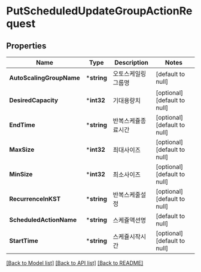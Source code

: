 # PutScheduledUpdateGroupActionRequest

## Properties
Name | Type | Description | Notes
------------ | ------------- | ------------- | -------------
**AutoScalingGroupName** | ***string** | 오토스케일링그룹명 | [default to null]
**DesiredCapacity** | ***int32** | 기대용량치 | [optional] [default to null]
**EndTime** | ***string** | 반복스케쥴종료시간 | [optional] [default to null]
**MaxSize** | ***int32** | 최대사이즈 | [optional] [default to null]
**MinSize** | ***int32** | 최소사이즈 | [optional] [default to null]
**RecurrenceInKST** | ***string** | 반복스케줄설정 | [optional] [default to null]
**ScheduledActionName** | ***string** | 스케쥴액션명 | [default to null]
**StartTime** | ***string** | 스케쥴시작시간 | [optional] [default to null]

[[Back to Model list]](../README.md#documentation-for-models) [[Back to API list]](../README.md#documentation-for-api-endpoints) [[Back to README]](../README.md)


